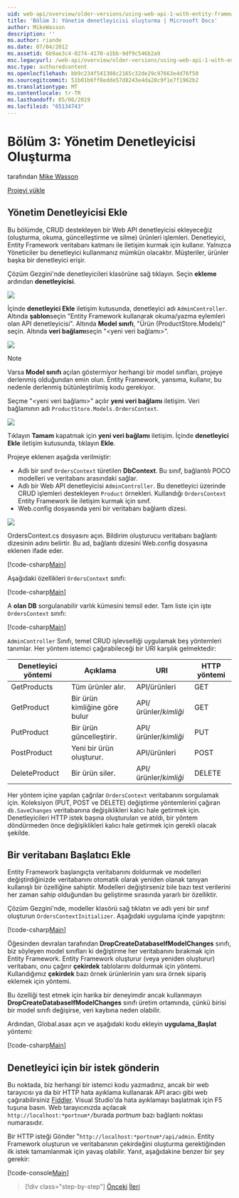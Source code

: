 ```yaml
---
uid: web-api/overview/older-versions/using-web-api-1-with-entity-framework-5/using-web-api-with-entity-framework-part-3
title: 'Bölüm 3: Yönetim denetleyicisi oluşturma | Microsoft Docs'
author: MikeWasson
description: ''
ms.author: riande
ms.date: 07/04/2012
ms.assetid: 6b9ae3c4-0274-4170-a1bb-9df9c546b2a9
msc.legacyurl: /web-api/overview/older-versions/using-web-api-1-with-entity-framework-5/using-web-api-with-entity-framework-part-3
msc.type: authoredcontent
ms.openlocfilehash: bb9c234f541308c2165c32de29c97663e4d76f50
ms.sourcegitcommit: 51b01b6ff8edde57d8243e4da28c9f1e7f1962b2
ms.translationtype: MT
ms.contentlocale: tr-TR
ms.lasthandoff: 05/06/2019
ms.locfileid: "65134743"
---
```

# <a name="part-3-creating-an-admin-controller"></a>Bölüm 3: Yönetim Denetleyicisi Oluşturma

tarafından [Mike Wasson](https://github.com/MikeWasson)

[Projeyi yükle](http://code.msdn.microsoft.com/ASP-NET-Web-API-with-afa30545)

## <a name="add-an-admin-controller"></a>Yönetim Denetleyicisi Ekle

Bu bölümde, CRUD destekleyen bir Web API denetleyicisi ekleyeceğiz (oluşturma, okuma, güncelleştirme ve silme) ürünleri işlemleri. Denetleyici, Entity Framework veritabanı katmanı ile iletişim kurmak için kullanır. Yalnızca Yöneticiler bu denetleyici kullanmanız mümkün olacaktır. Müşteriler, ürünler başka bir denetleyici erişir.

Çözüm Gezgini'nde denetleyicileri klasörüne sağ tıklayın. Seçin **ekleme** ardından **denetleyicisi**.

![](using-web-api-with-entity-framework-part-3/_static/image1.png)

İçinde **denetleyici Ekle** iletişim kutusunda, denetleyici adı `AdminController`. Altında **şablon**seçin &quot;Entity Framework kullanarak okuma/yazma eylemleri olan API denetleyicisi&quot;. Altında **Model sınıfı**, "Ürün (ProductStore.Models)" seçin. Altında **veri bağlamı**seçin "&lt;yeni veri bağlamı&gt;".

![](using-web-api-with-entity-framework-part-3/_static/image2.png)

> [!NOTE]
> Varsa **Model sınıfı** açılan göstermiyor herhangi bir model sınıfları, projeye derlenmiş olduğundan emin olun. Entity Framework, yansıma, kullanır, bu nedenle derlenmiş bütünleştirilmiş kodu gerekiyor.

Seçme "&lt;yeni veri bağlamı&gt;" açılır **yeni veri bağlamı** iletişim. Veri bağlamının adı `ProductStore.Models.OrdersContext`.

![](using-web-api-with-entity-framework-part-3/_static/image3.png)

Tıklayın **Tamam** kapatmak için **yeni veri bağlamı** iletişim. İçinde **denetleyici Ekle** iletişim kutusunda, tıklayın **Ekle**.

Projeye eklenen aşağıda verilmiştir:

- Adlı bir sınıf `OrdersContext` türetilen **DbContext**. Bu sınıf, bağlantılı POCO modelleri ve veritabanı arasındaki sağlar.
- Adlı bir Web API denetleyicisi `AdminController`. Bu denetleyici üzerinde CRUD işlemleri destekleyen `Product` örnekleri. Kullandığı `OrdersContext` Entity Framework ile iletişim kurmak için sınıf.
- Web.config dosyasında yeni bir veritabanı bağlantı dizesi.

![](using-web-api-with-entity-framework-part-3/_static/image4.png)

OrdersContext.cs dosyasını açın. Bildirim oluşturucu veritabanı bağlantı dizesinin adını belirtir. Bu ad, bağlantı dizesini Web.config dosyasına eklenen ifade eder.

[!code-csharp[Main](using-web-api-with-entity-framework-part-3/samples/sample1.cs)]

Aşağıdaki özellikleri `OrdersContext` sınıfı:

[!code-csharp[Main](using-web-api-with-entity-framework-part-3/samples/sample2.cs)]

A **olan DB** sorgulanabilir varlık kümesini temsil eder. Tam liste için işte `OrdersContext` sınıfı:

[!code-csharp[Main](using-web-api-with-entity-framework-part-3/samples/sample3.cs)]

`AdminController` Sınıfı, temel CRUD işlevselliği uygulamak beş yöntemleri tanımlar. Her yöntem istemci çağırabileceği bir URI karşılık gelmektedir:

| Denetleyici yöntemi | Açıklama | URI | HTTP yöntemi |
| --- | --- | --- | --- |
| GetProducts | Tüm ürünler alır. | API/ürünleri | GET |
| GetProduct | Bir ürün kimliğine göre bulur | API/ürünler/*kimliği* | GET |
| PutProduct | Bir ürün güncelleştirir. | API/ürünler/*kimliği* | PUT |
| PostProduct | Yeni bir ürün oluşturur. | API/ürünleri | POST |
| DeleteProduct | Bir ürün siler. | API/ürünler/*kimliği* | DELETE |

Her yöntem içine yapılan çağrılar `OrdersContext` veritabanını sorgulamak için. Koleksiyon (PUT, POST ve DELETE) değiştirme yöntemlerini çağıran `db.SaveChanges` veritabanına değişiklikleri kalıcı hale getirmek için. Denetleyicileri HTTP istek başına oluşturulan ve atıldı, bir yöntem döndürmeden önce değişiklikleri kalıcı hale getirmek için gerekli olacak şekilde.

## <a name="add-a-database-initializer"></a>Bir veritabanı Başlatıcı Ekle

Entity Framework başlangıçta veritabanını doldurmak ve modelleri değiştirdiğinizde veritabanını otomatik olarak yeniden olanak tanıyan kullanışlı bir özelliğine sahiptir. Modelleri değiştirseniz bile bazı test verilerini her zaman sahip olduğundan bu geliştirme sırasında yararlı bir özelliktir.

Çözüm Gezgini'nde, modeller klasörü sağ tıklatın ve adlı yeni bir sınıf oluşturun `OrdersContextInitializer`. Aşağıdaki uygulama içinde yapıştırın:

[!code-csharp[Main](using-web-api-with-entity-framework-part-3/samples/sample4.cs)]

Öğesinden devralan tarafından **DropCreateDatabaseIfModelChanges** sınıfı, biz söyleyen model sınıfları ki değiştirme her veritabanını bırakmak için Entity Framework. Entity Framework oluşturur (veya yeniden oluşturur) veritabanı, onu çağırır **çekirdek** tablolarını doldurmak için yöntemi. Kullandığımız **çekirdek** bazı örnek ürünlerinin yanı sıra örnek sipariş eklemek için yöntemi.

Bu özelliği test etmek için harika bir deneyimdir ancak kullanmayın **DropCreateDatabaseIfModelChanges** sınıfı üretim ortamında, çünkü birisi bir model sınıfı değişirse, veri kaybına neden olabilir.

Ardından, Global.asax açın ve aşağıdaki kodu ekleyin **uygulama\_Başlat** yöntemi:

[!code-csharp[Main](using-web-api-with-entity-framework-part-3/samples/sample5.cs)]

## <a name="send-a-request-to-the-controller"></a>Denetleyici için bir istek gönderin

Bu noktada, biz herhangi bir istemci kodu yazmadınız, ancak bir web tarayıcısı ya da bir HTTP hata ayıklama kullanarak API aracı gibi web çağırabilirsiniz [Fiddler](http://www.fiddler2.com/fiddler2/). Visual Studio'da hata ayıklamayı başlatmak için F5 tuşuna basın. Web tarayıcınızda açılacak `http://localhost:*portnum*/`burada *portnum* bazı bağlantı noktası numarasıdır.

Bir HTTP isteği Gönder "`http://localhost:*portnum*/api/admin`. Entity Framework oluşturun ve veritabanının çekirdeğini oluşturma gerektiğinden ilk istek tamamlanmak için yavaş olabilir. Yanıt, aşağıdakine benzer bir şey gerekir:

[!code-console[Main](using-web-api-with-entity-framework-part-3/samples/sample6.cmd)]

> [!div class="step-by-step"]
> [Önceki](using-web-api-with-entity-framework-part-2.md)
> [İleri](using-web-api-with-entity-framework-part-4.md)
